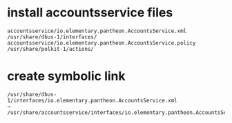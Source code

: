 # install accountsservice files

    accountsservice/io.elementary.pantheon.AccountsService.xml /usr/share/dbus-1/interfaces/
    accountsservice/io.elementary.pantheon.AccountsService.policy /usr/share/polkit-1/actions/

# create symbolic link
    /usr/share/dbus-1/interfaces/io.elementary.pantheon.AccountsService.xml
    →
    /usr/share/accountsservice/interfaces/io.elementary.pantheon.AccountsService.xml

